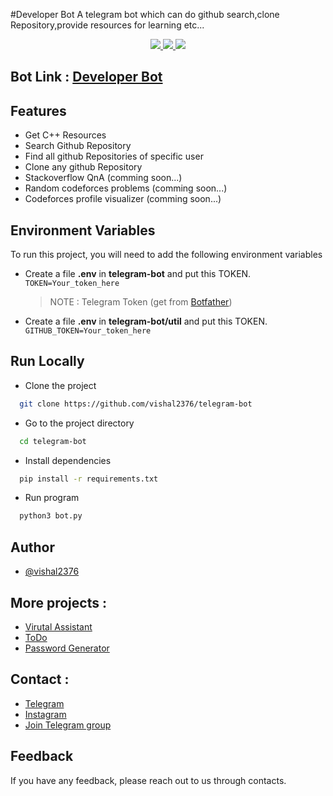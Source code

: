 #Developer Bot
A telegram bot which can do github search,clone Repository,provide resources for learning etc...

<p align="center">
  <a href="https://github.com/vishal2376/telegram-bot/issues">
    <img src="https://img.shields.io/github/issues/vishal2376/telegram-bot"/> 
  </a>
  <a href="https://github.com/vishal2376/telegram-bot/stargazers">
    <img src="https://img.shields.io/github/stars/vishal2376/telegram-bot"/> 
  </a>
    <a href="https://github.com/vishal2376/telegram-bot/blob/master/LICENSE">
    <img src="https://img.shields.io/github/license/vishal2376/telegram-bot"/> 
  </a>
</p>

## Bot Link  : [Developer Bot](https://t.me/IndDeveloper)

## Features

- Get C++ Resources
- Search Github Repository
- Find all github Repositories of specific user
- Clone any github Repository
- Stackoverflow QnA (comming soon...)
- Random codeforces problems (comming soon...)
- Codeforces profile visualizer (comming soon...)

  
## Environment Variables

To run this project, you will need to add the following environment variables

 - Create a file **.env** in **telegram-bot** and put this TOKEN.
`TOKEN=Your_token_here` 
	> NOTE : Telegram Token (get from [Botfather](t.me/botfather))

- Create a file **.env** in **telegram-bot/util** and put this TOKEN.
`GITHUB_TOKEN=Your_token_here`


## Run Locally

 - Clone the project
```bash
  git clone https://github.com/vishal2376/telegram-bot
```
 - Go to the project directory
```bash
  cd telegram-bot
```
 - Install dependencies
```bash
  pip install -r requirements.txt
```
 - Run program
```bash
  python3 bot.py
```

  
## Author

- [@vishal2376](https://www.github.com/vishal2376)


## More projects : 
   
  - [Virutal Assistant](https://github.com/vishal2376/virtual-assistant)
  - [ToDo](https://github.com/vishal2376/todo) 
  - [Password Generator](https://github.com/vishal2376/password-generator) 

## Contact :  
  - [Telegram](https://t.me/vishal2376/)
  - [Instagram](https://www.instagram.com/vishal_2376/)
  - [Join Telegram group](https://t.me/cppwithtricks)
  
## Feedback

If you have any feedback, please reach out to us through contacts.
